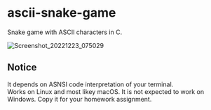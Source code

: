 # ascii-snake-game

Snake game with ASCII characters in C. 

![Screenshot_20221223_075029](https://user-images.githubusercontent.com/46194200/209270361-2d8c8066-1587-46d6-a02f-3ea4a6a952d7.png)

## Notice
It depends on ASNSI code interpretation of your terminal.  
Works on Linux and most likey macOS. It is not expected to work on Windows.
Copy it for your homework assignment.
